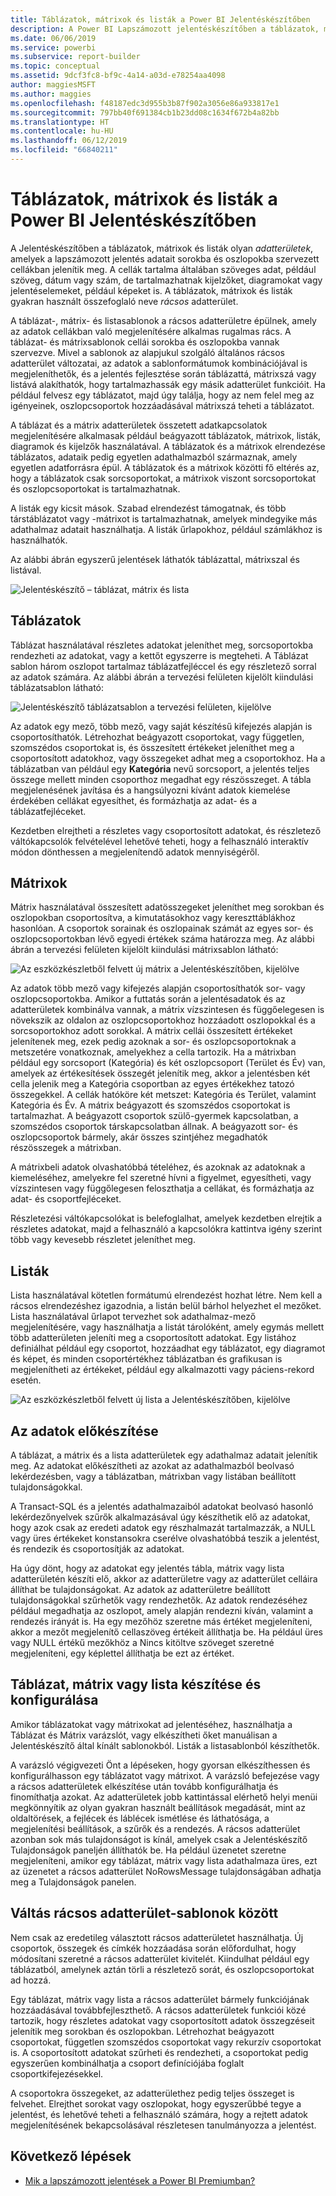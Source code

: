 ```yaml
---
title: Táblázatok, mátrixok és listák a Power BI Jelentéskészítőben
description: A Power BI Lapszámozott jelentéskészítőben a táblázatok, mátrixok és listák olyan adatterületek, amelyek a lapszámozott jelentés adatait sorokba és oszlopokba szervezett cellákban jelenítik meg.
ms.date: 06/06/2019
ms.service: powerbi
ms.subservice: report-builder
ms.topic: conceptual
ms.assetid: 9dcf3fc8-bf9c-4a14-a03d-e78254aa4098
author: maggiesMSFT
ms.author: maggies
ms.openlocfilehash: f48187edc3d955b3b87f902a3056e86a933817e1
ms.sourcegitcommit: 797bb40f691384cb1b23dd08c1634f672b4a82bb
ms.translationtype: HT
ms.contentlocale: hu-HU
ms.lasthandoff: 06/12/2019
ms.locfileid: "66840211"
---
```

# <a name="tables-matrixes-and-lists-in-power-bi-report-builder"></a>Táblázatok, mátrixok és listák a Power BI Jelentéskészítőben
 A Jelentéskészítőben a táblázatok, mátrixok és listák olyan *adatterületek*, amelyek a lapszámozott jelentés adatait sorokba és oszlopokba szervezett cellákban jelenítik meg. A cellák tartalma általában szöveges adat, például szöveg, dátum vagy szám, de tartalmazhatnak kijelzőket, diagramokat vagy jelentéselemeket, például képeket is. A táblázatok, mátrixok és listák gyakran használt összefoglaló neve *rácsos* adatterület.  
  
 A táblázat-, mátrix- és listasablonok a rácsos adatterületre épülnek, amely az adatok cellákban való megjelenítésére alkalmas rugalmas rács. A táblázat- és mátrixsablonok cellái sorokba és oszlopokba vannak szervezve. Mivel a sablonok az alapjukul szolgáló általános rácsos adatterület változatai, az adatok a sablonformátumok kombinációjával is megjeleníthetők, és a jelentés fejlesztése során táblázattá, mátrixszá vagy listává alakíthatók, hogy tartalmazhassák egy másik adatterület funkcióit. Ha például felvesz egy táblázatot, majd úgy találja, hogy az nem felel meg az igényeinek, oszlopcsoportok hozzáadásával mátrixszá teheti a táblázatot.  
  
 A táblázat és a mátrix adatterületek összetett adatkapcsolatok megjelenítésére alkalmasak például beágyazott táblázatok, mátrixok, listák, diagramok és kijelzők használatával. A táblázatok és a mátrixok elrendezése táblázatos, adataik pedig egyetlen adathalmazból származnak, amely egyetlen adatforrásra épül. A táblázatok és a mátrixok közötti fő eltérés az, hogy a táblázatok csak sorcsoportokat, a mátrixok viszont sorcsoportokat és oszlopcsoportokat is tartalmazhatnak.  
  
 A listák egy kicsit mások. Szabad elrendezést támogatnak, és több társtáblázatot vagy -mátrixot is tartalmazhatnak, amelyek mindegyike más adathalmaz adatait használhatja. A listák űrlapokhoz, például számlákhoz is használhatók.  
  
 Az alábbi ábrán egyszerű jelentések láthatók táblázattal, mátrixszal és listával.  

![Jelentéskészítő – táblázat, mátrix és lista](media/report-builder-tables-matrices-lists/report-builder-table-matrix-list.png)
  
##  <a name="Table"></a> Táblázatok  
 Táblázat használatával részletes adatokat jeleníthet meg, sorcsoportokba rendezheti az adatokat, vagy a kettőt egyszerre is megteheti. A Táblázat sablon három oszlopot tartalmaz táblázatfejléccel és egy részletező sorral az adatok számára. Az alábbi ábrán a tervezési felületen kijelölt kiindulási táblázatsablon látható:  

![Jelentéskészítő táblázatsablon a tervezési felületen, kijelölve](media/report-builder-tables-matrices-lists/report-builder-new-table.png)
  
 Az adatok egy mező, több mező, vagy saját készítésű kifejezés alapján is csoportosíthatók. Létrehozhat beágyazott csoportokat, vagy független, szomszédos csoportokat is, és összesített értékeket jeleníthet meg a csoportosított adatokhoz, vagy összegeket adhat meg a csoportokhoz. Ha a táblázatban van például egy **Kategória** nevű sorcsoport, a jelentés teljes összege mellett minden csoporthoz megadhat egy részösszeget. A tábla megjelenésének javítása és a hangsúlyozni kívánt adatok kiemelése érdekében cellákat egyesíthet, és formázhatja az adat- és a táblázatfejléceket.  
  
 Kezdetben elrejtheti a részletes vagy csoportosított adatokat, és részletező váltókapcsolók felvételével lehetővé teheti, hogy a felhasználó interaktív módon dönthessen a megjelenítendő adatok mennyiségéről.  
  
##  <a name="Matrix"></a> Mátrixok  
 Mátrix használatával összesített adatösszegeket jeleníthet meg sorokban és oszlopokban csoportosítva, a kimutatásokhoz vagy kereszttáblákhoz hasonlóan. A csoportok sorainak és oszlopainak számát az egyes sor- és oszlopcsoportokban lévő egyedi értékek száma határozza meg. Az alábbi ábrán a tervezési felületen kijelölt kiindulási mátrixsablon látható:  

![Az eszközkészletből felvett új mátrix a Jelentéskészítőben, kijelölve](media/report-builder-tables-matrices-lists/report-builder-new-matrix.png)
 
 Az adatok több mező vagy kifejezés alapján csoportosíthatók sor- vagy oszlopcsoportokba. Amikor a futtatás során a jelentésadatok és az adatterületek kombinálva vannak, a mátrix vízszintesen és függőelegesen is növekszik az oldalon az oszlopcsoportokhoz hozzáadott oszlopokkal és a sorcsoportokhoz adott sorokkal. A mátrix cellái összesített értékeket jelenítenek meg, ezek pedig azoknak a sor- és oszlopcsoportoknak a metszetére vonatkoznak, amelyekhez a cella tartozik. Ha a mátrixban például egy sorcsoport (Kategória) és két oszlopcsoport (Terület és Év) van, amelyek az értékesítések összegét jelenítik meg, akkor a jelentésben két cella jelenik meg a Kategória csoportban az egyes értékekhez tatozó összegekkel. A cellák hatóköre két metszet: Kategória és Terület, valamint Kategória és Év. A mátrix beágyazott és szomszédos csoportokat is tartalmazhat. A beágyazott csoportok szülő-gyermek kapcsolatban, a szomszédos csoportok társkapcsolatban állnak. A beágyazott sor- és oszlopcsoportok bármely, akár összes szintjéhez megadhatók részösszegek a mátrixban.  
  
 A mátrixbeli adatok olvashatóbbá tételéhez, és azoknak az adatoknak a kiemeléséhez, amelyekre fel szeretné hívni a figyelmet, egyesítheti, vagy vízszintesen vagy függőlegesen feloszthatja a cellákat, és formázhatja az adat- és csoportfejléceket.  
  
 Részletezési váltókapcsolókat is belefoglalhat, amelyek kezdetben elrejtik a részletes adatokat, majd a felhasználó a kapcsolókra kattintva igény szerint több vagy kevesebb részletet jeleníthet meg.  
  
##  <a name="List"></a> Listák  
 Lista használatával kötetlen formátumú elrendezést hozhat létre. Nem kell a rácsos elrendezéshez igazodnia, a listán belül bárhol helyezhet el mezőket. Lista használatával űrlapot tervezhet sok adathalmaz-mező megjelenítésére, vagy használhatja a listát tárolóként, amely egymás mellett több adatterületen jeleníti meg a csoportosított adatokat. Egy listához definiálhat például egy csoportot, hozzáadhat egy táblázatot, egy diagramot és képet, és minden csoportértékhez táblázatban és grafikusan is megjelenítheti az értékeket, például egy alkalmazotti vagy páciens-rekord esetén.  

![Az eszközkészletből felvett új lista a Jelentéskészítőben, kijelölve](media/report-builder-tables-matrices-lists/report-builder-new-list.png)
  
##  <a name="PreparingData"></a> Az adatok előkészítése  
 A táblázat, a mátrix és a lista adatterületek egy adathalmaz adatait jelenítik meg. Az adatokat előkészítheti az azokat az adathalmazból beolvasó lekérdezésben, vagy a táblázatban, mátrixban vagy listában beállított tulajdonságokkal.  
  
 A Transact-SQL és a jelentés adathalmazaiból adatokat beolvasó hasonló lekérdezőnyelvek szűrők alkalmazásával úgy készíthetik elő az adatokat, hogy azok csak az eredeti adatok egy részhalmazát tartalmazzák, a NULL vagy üres értékeket konstansokra cserélve olvashatóbbá teszik a jelentést, és rendezik és csoportosítják az adatokat.  
  
 Ha úgy dönt, hogy az adatokat egy jelentés tábla, mátrix vagy lista adatterületén készíti elő, akkor az adatterületre vagy az adatterület celláira állíthat be tulajdonságokat. Az adatok az adatterületre beállított tulajdonságokkal szűrhetők vagy rendezhetők. Az adatok rendezéséhez például megadhatja az oszlopot, amely alapján rendezni kíván, valamint a rendezés irányát is. Ha egy mezőhöz szeretne más értéket megjeleníteni, akkor a mezőt megjelenítő cellaszöveg értékeit állíthatja be. Ha például üres vagy NULL értékű mezőkhöz a Nincs kitöltve szöveget szeretné megjeleníteni, egy képlettel állíthatja be ezt az értéket.  
  
##  <a name="BuildingConfiguringTableMatrixList"></a> Táblázat, mátrix vagy lista készítése és konfigurálása  
 Amikor táblázatokat vagy mátrixokat ad jelentéséhez, használhatja a Táblázat és Mátrix varázslót, vagy elkészítheti őket manuálisan a Jelentéskészítő által kínált sablonokból. Listák a listasablonból készíthetők.  
  
 A varázsló végigvezeti Önt a lépéseken, hogy gyorsan elkészíthessen és konfigurálhasson egy táblázatot vagy mátrixot. A varázsló befejezése vagy a rácsos adatterületek elkészítése után tovább konfigurálhatja és finomíthatja azokat. Az adatterületek jobb kattintással elérhető helyi menüi megkönnyítik az olyan gyakran használt beállítások megadását, mint az oldaltörések, a fejlécek és láblécek ismétlése és láthatósága, a megjelenítési beállítások, a szűrők és a rendezés. A rácsos adatterület azonban sok más tulajdonságot is kínál, amelyek csak a Jelentéskészítő Tulajdonságok paneljén állíthatók be. Ha például üzenetet szeretne megjeleníteni, amikor egy táblázat, mátrix vagy lista adathalmaza üres, ezt az üzenetet a rácsos adatterület NoRowsMessage tulajdonságában adhatja meg a Tulajdonságok panelen.  
  
##  <a name="ChangingBetweenTablixTemplates"></a> Váltás rácsos adatterület-sablonok között  
 Nem csak az eredetileg választott rácsos adatterületet használhatja. Új csoportok, összegek és címkék hozzáadása során előfordulhat, hogy módosítani szeretné a rácsos adatterület kivitelét. Kiindulhat például egy táblázatból, amelynek aztán törli a részletező sorát, és oszlopcsoportokat ad hozzá.  
  
 Egy táblázat, mátrix vagy lista a rácsos adatterület bármely funkciójának hozzáadásával továbbfejleszthető. A rácsos adatterületek funkciói közé tartozik, hogy részletes adatokat vagy csoportosított adatok összegzéseit jelenítik meg sorokban és oszlopokban. Létrehozhat beágyazott csoportokat, független szomszédos csoportokat vagy rekurzív csoportokat is. A csoportosított adatokat szűrheti és rendezheti, a csoportokat pedig egyszerűen kombinálhatja a csoport definíciójába foglalt csoportkifejezésekkel.  
  
 A csoportokra összegeket, az adatterülethez pedig teljes összeget is felvehet. Elrejthet sorokat vagy oszlopokat, hogy egyszerűbbé tegye a jelentést, és lehetővé teheti a felhasználó számára, hogy a rejtett adatok megjelenítésének bekapcsolásával részletesen tanulmányozza a jelentést. 

## <a name="next-steps"></a>Következő lépések

- [Mik a lapszámozott jelentések a Power BI Premiumban?](paginated-reports-report-builder-power-bi.md)
